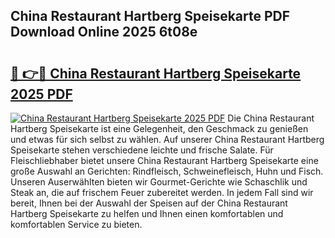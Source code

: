 ## China Restaurant Hartberg Speisekarte PDF Download Online 2025 6t08e

# <h2><a href="http://gcar3k.nevu.top/?p=China+Restaurant+Hartberg+Speisekarte">🔗 👉🔴 China Restaurant Hartberg Speisekarte 2025 PDF</a></h2>

[![China Restaurant Hartberg Speisekarte 2025 PDF](https://i.imgur.com/dBaPXMq.png)](http://gcar3k.nevu.top/?p=China+Restaurant+Hartberg+Speisekarte)
Die China Restaurant Hartberg Speisekarte ist eine Gelegenheit, den Geschmack zu genießen und etwas für sich selbst zu wählen. Auf unserer China Restaurant Hartberg Speisekarte stehen verschiedene leichte und frische Salate. Für Fleischliebhaber bietet unsere China Restaurant Hartberg Speisekarte eine große Auswahl an Gerichten: Rindfleisch, Schweinefleisch, Huhn und Fisch. Unseren Auserwählten bieten wir Gourmet-Gerichte wie Schaschlik und Steak an, die auf frischem Feuer zubereitet werden. In jedem Fall sind wir bereit, Ihnen bei der Auswahl der Speisen auf der China Restaurant Hartberg Speisekarte zu helfen und Ihnen einen komfortablen und komfortablen Service zu bieten.
